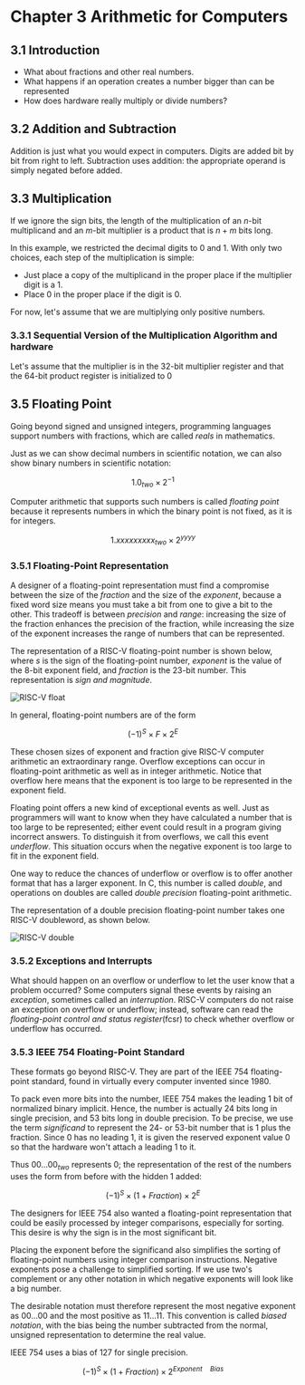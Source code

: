 # Chapter 3 Arithmetic for Computers

## 3.1 Introduction

+ What about fractions and other real numbers.
+ What happens if an operation creates a number bigger than can be represented
+ How does hardware really multiply or divide numbers?

## 3.2 Addition and Subtraction

Addition is just what you would expect in computers. Digits are
added bit by bit from right to left. Subtraction uses addition: the appropriate operand is simply negated before added.

## 3.3 Multiplication

If we ignore the sign bits, the length of the multiplication of an $n$-bit
multiplicand and an $m$-bit multiplier is a product that is
$n + m$ bits long.

In this example, we restricted the decimal digits to 0 and 1. With only
two choices, each step of the multiplication is simple:

+ Just place a copy of the multiplicand in the proper place if the multiplier
digit is a 1.
+ Place 0 in the proper place if the digit is 0.

For now, let's assume that we are multiplying only positive numbers.

### 3.3.1 Sequential Version of the Multiplication Algorithm and hardware

Let's assume that the multiplier is in the 32-bit multiplier register
and that the 64-bit product register is initialized to 0


## 3.5 Floating Point

Going beyond signed and unsigned integers, programming languages support
numbers with fractions, which are called *reals* in mathematics.

Just as we can show decimal numbers in scientific notation, we can
also show binary numbers in scientific notation:

$$
1.0_{two} \times 2^{-1}
$$

Computer arithmetic that supports such numbers is called *floating point*
because it represents numbers in which the binary point is not
fixed, as it is for integers.

$$
1.xxxxxxxxx_{two} \times 2^{yyyy}
$$

### 3.5.1 Floating-Point Representation

A designer of a floating-point representation must find a compromise between
the size of the *fraction* and the size of the *exponent*, because
a fixed word size means you must take a bit from one to give a bit to the other.
This tradeoff is between *precision* and *range*: increasing the size of
the fraction enhances the precision of the fraction, while increasing
the size of the exponent increases the range of numbers that
can be represented.

The representation of a RISC-V floating-point number is shown below,
where *s* is the sign of the floating-point number, *exponent* is the
value of the 8-bit exponent field, and *fraction* is the 23-bit number.
This representation is *sign and magnitude*.

![RISC-V float](https://s2.loli.net/2022/04/18/2CJxNPshpfYyz7O.png)

In general, floating-point numbers are of the form

$$
(-1)^{S} \times F \times 2^{E}
$$

These chosen sizes of exponent and fraction give RISC-V computer arithmetic
an extraordinary range. Overflow exceptions can occur in floating-point arithmetic
as well as in integer arithmetic. Notice that overflow here means that
the exponent is too large to be represented in the exponent field.

Floating point offers a new kind of exceptional events as well. Just as
programmers will want to know when they have calculated a number
that is too large to be represented; either event could result in a program
giving incorrect answers. To distinguish it from overflows, we call
this event *underflow*. This situation occurs when the negative exponent
is too large to fit in the exponent field.

One way to reduce the chances of underflow or overflow is to offer another
format that has a larger exponent. In C, this number is called *double*,
and operations on doubles are called *double precision* floating-point
arithmetic.

The representation of a double precision floating-point number takes
one RISC-V doubleword, as shown below.

![RISC-V double](https://s2.loli.net/2022/04/18/6IpDOFMnXcBZGhT.png)

### 3.5.2 Exceptions and Interrupts

What should happen on an overflow or underflow to let the user know
that a problem occurred? Some computers signal these events by raising an *exception*,
sometimes called an *interruption*. RISC-V computers do not raise
an exception on overflow or underflow; instead, software can read
the *floating-point control and status register*(fcsr) to check
whether overflow or underflow has occurred.

### 3.5.3 IEEE 754 Floating-Point Standard

These formats go beyond RISC-V. They are part of the IEEE 754 floating-point standard,
found in virtually every computer invented since 1980.

To pack even more bits into the number, IEEE 754 makes the leading 1 bit
of normalized binary implicit. Hence, the number is actually 24 bits long in
single precision, and 53 bits long in double precision. To be precise,
we use the term *significand* to represent the 24- or 53-bit number that
is 1 plus the fraction. Since 0 has no leading 1, it is given the reserved
exponent value 0 so
that the hardware won't attach a leading 1 to it.

Thus $00 \dots 00_{two}$ represents 0; the representation of the rest
of the numbers uses the form from before with the hidden 1 added:

$$
(-1)^{S} \times (1 + Fraction) \times 2^{E}
$$

The designers for IEEE 754 also wanted a floating-point representation
that could be easily processed by integer comparisons, especially for sorting.
This desire is why the sign is in the most significant bit.

Placing the exponent before the significand also simplifies the sorting
of floating-point numbers using integer comparison instructions. Negative
exponents pose a challenge to simplified sorting. If we use two's complement
or any other notation in which negative exponents will look like a big number.

The desirable notation must therefore represent the most negative exponent as $00 \dots 00$
and the most positive as $11 \dots 11$. This convention is called *biased notation*,
with the bias being the number subtracted from the normal, unsigned
representation to determine the real value.

IEEE 754 uses a bias of 127 for single precision.

$$
(-1)^{S} \times (1 + Fraction) \times 2^{Exponent \quad Bias}
$$
